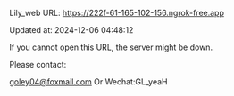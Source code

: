 Lily_web URL: https://222f-61-165-102-156.ngrok-free.app

Updated at: 2024-12-06 04:48:12

If you cannot open this URL, the server might be down.

Please contact: 

goley04@foxmail.com Or Wechat:GL_yeaH